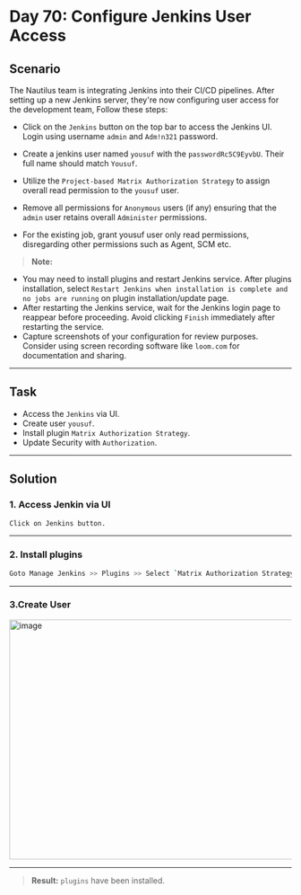 # Day 70: Configure Jenkins User Access

## Scenario

The Nautilus team is integrating Jenkins into their CI/CD pipelines. After setting up a new Jenkins server, they're now configuring user access for the development team, Follow these steps:

- Click on the `Jenkins` button on the top bar to access the Jenkins UI. Login using username `admin` and `Adm!n321` password.
    
- Create a jenkins user named `yousuf` with the `passwordRc5C9EyvbU`. Their full name should match `Yousuf`.
- Utilize the `Project-based Matrix Authorization Strategy` to assign overall read permission to the `yousuf` user.
-  Remove all permissions for `Anonymous` users (if any) ensuring that the `admin` user retains overall `Administer` permissions.
- For the existing job, grant yousuf user only read permissions, disregarding other permissions such as Agent, SCM etc.

> **Note:**
- You may need to install plugins and restart Jenkins service. After plugins installation, select `Restart Jenkins when installation is complete and no jobs are running` on plugin installation/update page.
- After restarting the Jenkins service, wait for the Jenkins login page to reappear before proceeding. Avoid clicking `Finish` immediately after restarting the service.
- Capture screenshots of your configuration for review purposes. Consider using screen recording software like `loom.com` for documentation and sharing.
---

## Task

- Access the `Jenkins` via UI.
- Create user `yousuf`.
- Install plugin `Matrix Authorization Strategy`.
- Update Security with `Authorization`.


---

## Solution

### 1. Access Jenkin via UI

```bash
Click on Jenkins button.
```
---


### 2. Install plugins 
```bash
Goto Manage Jenkins >> Plugins >> Select `Matrix Authorization Strategy` >> Click on Install.

```
---
### 3.Create User


<img width="719" height="427" alt="image" src="https://github.com/user-attachments/assets/b96c0c0c-c0b3-4a5a-bbf5-ecdedb493d0e" />


---



> **Result:** `plugins` have been installed.
